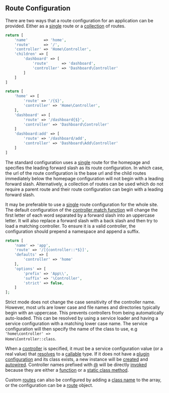## Route Configuration
There are two ways that a route configuration for an application can be provided. Either as a [single](https://github.com/mvc5/mvc5-application/blob/master/config/route.php) route or a [collection](https://github.com/mvc5/mvc5-application/blob/master/config/route.collection.php) of routes.


```php
return [
    'name'       => 'home',
    'route'      => '/',
    'controller' => 'Home\Controller',
    'children' => [
        'dashboard' => [
            'route'      => 'dashboard',
            'controller' => 'Dashboard\Controller'
        ]
    ]
]
```

```php
return [
    'home' => [
        'route' => '/{$}',
        'controller' => 'Home\Controller',
    ],
    'dashboard' => [
        'route' => '/dashboard{$}',
        'controller' => 'Dashboard\Controller'
    ]
    'dashboard:add' => [
        'route' => '/dashboard/add',
        'controller' => 'Dashboard\Add\Controller'
    ]
]
```


The standard configuration uses a [single](https://github.com/mvc5/mvc5-application/blob/master/config/route.php) route for the homepage and specifies the leading forward slash as its route configuration. In which case, the url of the route configuration is the base url and the child routes immediately below the homepage configuration will not begin with a leading forward slash. Alternatively, a collection of routes can be used which do not require a parent route and their route configuration can begin with a leading forward slash.

It may be preferable to use a [single](https://github.com/mvc5/mvc5-application/blob/master/config/route.php) route configuration for the whole site. The default configuration of the [controller match function](https://github.com/mvc5/mvc5/blob/master/src/Route/Match/Controller.php#L196) will change the first letter of each word separated by a forward slash into an uppercase letter. It will also replace a forward slash with a back slash and then try to load a matching controller. To ensure it is a valid controller, the configuration should prepend a namespace and append a suffix.

```php
return [
    'name' => 'app',
    'route' => '/[{controller::*$}]',
    'defaults' => [
        'controller' => 'home'
    ],
    'options' => [
        'prefix' => 'App\\',
        'suffix' => '\Controller',
        'strict' => false,
    ]    
];
```

Strict mode does not change the case sensitivity of the controller name. However, most urls are lower case and file names and directories typically begin with an uppercase. This prevents controllers from being automatically auto-loaded. This can be resolved by using a service loader and having a service configuration with a matching lower case name. The service configuration will then specify the name of the class to use, e.g <code>'home\controller' => Home\Controller::class</code>.

When a [controller](https://github.com/mvc5/mvc5/blob/master/src/Route/Route.php#L55) is specified, it must be a service configuration value (or a real value) that [resolves](https://github.com/mvc5/mvc5/blob/master/src/Resolver/Resolver.php#L572) to a [callable](http://php.net/manual/en/language.types.callable.php) type. If it does not have a [plugin configuration](https://github.com/mvc5/mvc5/blob/master/config/service.php) and its class exists, a new instance will be [created](https://github.com/mvc5/mvc5/blob/master/src/Resolver/Build.php#L124) and [autowired](#autowiring). Controller names prefixed with [@](https://github.com/mvc5/mvc5/blob/master/src/Arg.php#L13) will be directly [invoked](https://github.com/mvc5/mvc5/blob/master/src/Resolver/Resolver.php#L394) because they are either a [function](https://github.com/mvc5/mvc5/blob/master/src/Signal.php#L36) or a [static class method](https://github.com/mvc5/mvc5/blob/master/src/Signal.php#L32).

Custom [routes](https://github.com/mvc5/mvc5/blob/master/src/Route/Route.php) can also be configured by adding a [class name](https://github.com/mvc5/mvc5/blob/master/src/Route/Route.php#L45) to the array, or the configuration can be a [route](https://github.com/mvc5/mvc5/blob/master/src/Route/Route.php) object.

